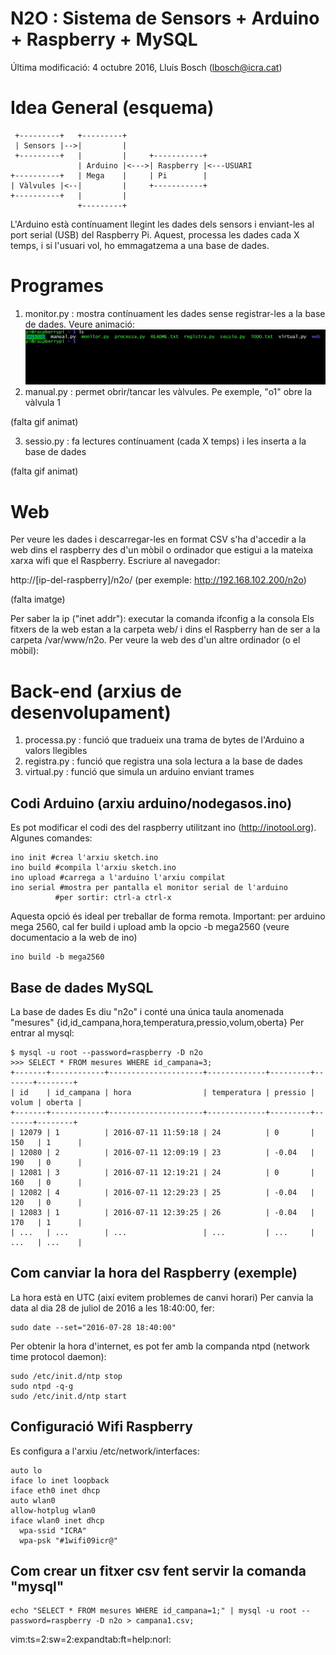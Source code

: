 # N2O : Sistema de Sensors + Arduino + Raspberry + MySQL

Última modificació: 4 octubre 2016, Lluís Bosch (lbosch@icra.cat)

Idea General (esquema)
======================

     +---------+   +---------+
     | Sensors |-->|         |
     +---------+   |         |     +-----------+
                   | Arduino |<--->| Raspberry |<---USUARI
    +----------+   | Mega    |     | Pi        |
    | Vàlvules |<--|         |     +-----------+
    +----------+   |         |
                   +---------+


L'Arduino està contínuament llegint les dades dels sensors i enviant-les al port serial (USB) del Raspberry Pi. Aquest, processa les dades cada X temps, 
i si l'usuari vol, ho emmagatzema a una base de dades.

Programes
=========

1. monitor.py  : mostra contínuament les dades sense registrar-les a la base de dades. Veure animació:
![](https://raw.githubusercontent.com/holalluis/n2o/master/gif/monitor.gif)
2. manual.py   : permet obrir/tancar les vàlvules. Pe exemple, "o1" obre la vàlvula 1

(falta gif animat)

3. sessio.py   : fa lectures contínuament (cada X temps) i les inserta a la base de dades

(falta gif animat)

Web
===

Per veure les dades i descarregar-les en format CSV s'ha d'accedir a la web dins el raspberry des d'un mòbil o ordinador 
que estigui a la mateixa xarxa wifi que el Raspberry. Escriure al navegador:

http://[ip-del-raspberry]/n2o/ (per exemple: http://192.168.102.200/n2o)

(falta imatge)

Per saber la ip ("inet addr"): executar la comanda ifconfig a la consola
Els fitxers de la web estan a la carpeta web/ i dins el Raspberry han de ser a la carpeta /var/www/n2o.
Per veure la web des d'un altre ordinador (o el mòbil): 

Back-end (arxius de desenvolupament)
====================================

1. processa.py : funció que tradueix una trama de bytes de l'Arduino a valors llegibles
2. registra.py : funció que registra una sola lectura a la base de dades 
3. virtual.py  : funció que simula un arduino enviant trames

## Codi Arduino (arxiu arduino/nodegasos.ino)

Es pot modificar el codi des del raspberry utilitzant ino (http://inotool.org). Algunes comandes:

```
ino init #crea l'arxiu sketch.ino
ino build #compila l'arxiu sketch.ino
ino upload #carrega a l'arduino l'arxiu compilat
ino serial #mostra per pantalla el monitor serial de l'arduino
          #per sortir: ctrl-a ctrl-x
```
Aquesta opció és ideal per treballar de forma remota. Important: per arduino mega 2560, cal fer build i upload amb la opcio -b mega2560 (veure documentacio a la web de ino)

```
ino build -b mega2560
```

## Base de dades MySQL

La base de dades Es diu "n2o" i conté una única taula anomenada "mesures" {id,id_campana,hora,temperatura,pressio,volum,oberta}
Per entrar al mysql:

```
$ mysql -u root --password=raspberry -D n2o
>>> SELECT * FROM mesures WHERE id_campana=3;
+-------+------------+---------------------+-------------+---------+-------+--------+
| id    | id_campana | hora                | temperatura | pressio | volum | oberta |
+-------+------------+---------------------+-------------+---------+-------+--------+
| 12079 | 1          | 2016-07-11 11:59:18 | 24          | 0       | 150   | 1      |
| 12080 | 2          | 2016-07-11 12:09:19 | 23          | -0.04   | 190   | 0      |
| 12081 | 3          | 2016-07-11 12:19:21 | 24          | 0       | 160   | 0      |
| 12082 | 4          | 2016-07-11 12:29:23 | 25          | -0.04   | 120   | 0      |
| 12083 | 1          | 2016-07-11 12:39:25 | 26          | -0.04   | 170   | 1      |
| ...   | ...        | ...                 | ...         | ...     | ...   | ...    |
```

## Com canviar la hora del Raspberry (exemple)

La hora està en UTC (així evitem problemes de canvi horari)
Per canvia la data al dia 28 de juliol de 2016 a les 18:40:00, fer:

```
sudo date --set="2016-07-28 18:40:00"
```

Per obtenir la hora d'internet, es pot fer amb la companda ntpd (network time protocol daemon):

```
sudo /etc/init.d/ntp stop
sudo ntpd -q-g
sudo /etc/init.d/ntp start
```

## Configuració Wifi Raspberry

Es configura a l'arxiu /etc/network/interfaces:

```
auto lo
iface lo inet loopback
iface eth0 inet dhcp
auto wlan0
allow-hotplug wlan0
iface wlan0 inet dhcp
  wpa-ssid "ICRA"
  wpa-psk "#1wifi09icr@"
```

## Com crear un fitxer csv fent servir la comanda "mysql"

```
echo "SELECT * FROM mesures WHERE id_campana=1;" | mysql -u root --password=raspberry -D n2o > campana1.csv;
```

vim:ts=2:sw=2:expandtab:ft=help:norl:

